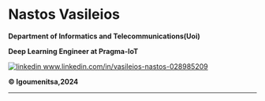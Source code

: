 # Nastos Vasileios

**Department of Informatics and Telecommunications(Uoi)**

**Deep Learning Engineer at Pragma-IoT**
<p>
<a href="www.linkedin.com/in/vasileios-nastos-028985209" rel="nofollow noreferrer">
    <img src="https://i.stack.imgur.com/gVE0j.png" alt="linkedin"> www.linkedin.com/in/vasileios-nastos-028985209
  </a>
<br>
</p>

**:copyright: Igoumenitsa,2024**

---
